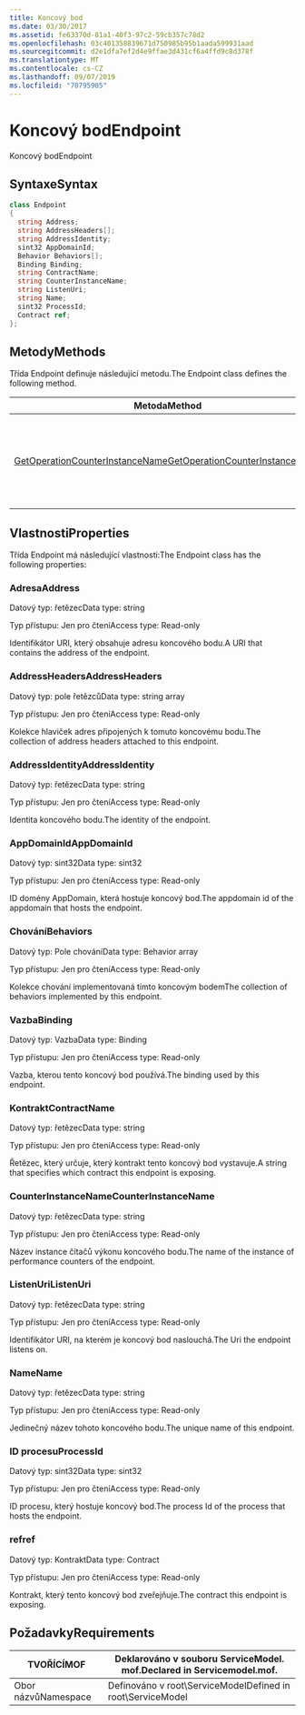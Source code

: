```yaml
---
title: Koncový bod
ms.date: 03/30/2017
ms.assetid: fe63370d-81a1-40f3-97c2-59cb357c78d2
ms.openlocfilehash: 03c401358839671d750985b95b1aada599931aad
ms.sourcegitcommit: d2e1dfa7ef2d4e9ffae3d431cf6a4ffd9c8d378f
ms.translationtype: MT
ms.contentlocale: cs-CZ
ms.lasthandoff: 09/07/2019
ms.locfileid: "70795905"
---
```

# <a name="endpoint"></a><span data-ttu-id="975dd-102">Koncový bod</span><span class="sxs-lookup"><span data-stu-id="975dd-102">Endpoint</span></span>
<span data-ttu-id="975dd-103">Koncový bod</span><span class="sxs-lookup"><span data-stu-id="975dd-103">Endpoint</span></span>  
  
## <a name="syntax"></a><span data-ttu-id="975dd-104">Syntaxe</span><span class="sxs-lookup"><span data-stu-id="975dd-104">Syntax</span></span>  
  
```csharp
class Endpoint  
{  
  string Address;  
  string AddressHeaders[];  
  string AddressIdentity;  
  sint32 AppDomainId;  
  Behavior Behaviors[];  
  Binding Binding;  
  string ContractName;  
  string CounterInstanceName;  
  string ListenUri;  
  string Name;  
  sint32 ProcessId;  
  Contract ref;  
};  
```  
  
## <a name="methods"></a><span data-ttu-id="975dd-105">Metody</span><span class="sxs-lookup"><span data-stu-id="975dd-105">Methods</span></span>  
 <span data-ttu-id="975dd-106">Třída Endpoint definuje následující metodu.</span><span class="sxs-lookup"><span data-stu-id="975dd-106">The Endpoint class defines the following method.</span></span>  
  
|<span data-ttu-id="975dd-107">Metoda</span><span class="sxs-lookup"><span data-stu-id="975dd-107">Method</span></span>|<span data-ttu-id="975dd-108">Popis</span><span class="sxs-lookup"><span data-stu-id="975dd-108">Description</span></span>|  
|------------|-----------------|  
|[<span data-ttu-id="975dd-109">GetOperationCounterInstanceName</span><span class="sxs-lookup"><span data-stu-id="975dd-109">GetOperationCounterInstanceName</span></span>](getoperationcounterinstancename.md)|<span data-ttu-id="975dd-110">Načte název instance čítače výkonu operace.</span><span class="sxs-lookup"><span data-stu-id="975dd-110">Retrieves the operation performance counter instance name</span></span>|  
  
## <a name="properties"></a><span data-ttu-id="975dd-111">Vlastnosti</span><span class="sxs-lookup"><span data-stu-id="975dd-111">Properties</span></span>  
 <span data-ttu-id="975dd-112">Třída Endpoint má následující vlastnosti:</span><span class="sxs-lookup"><span data-stu-id="975dd-112">The Endpoint class has the following properties:</span></span>  
  
### <a name="address"></a><span data-ttu-id="975dd-113">Adresa</span><span class="sxs-lookup"><span data-stu-id="975dd-113">Address</span></span>  
 <span data-ttu-id="975dd-114">Datový typ: řetězec</span><span class="sxs-lookup"><span data-stu-id="975dd-114">Data type: string</span></span>  
  
 <span data-ttu-id="975dd-115">Typ přístupu: Jen pro čtení</span><span class="sxs-lookup"><span data-stu-id="975dd-115">Access type: Read-only</span></span>  
  
 <span data-ttu-id="975dd-116">Identifikátor URI, který obsahuje adresu koncového bodu.</span><span class="sxs-lookup"><span data-stu-id="975dd-116">A URI that contains the address of the endpoint.</span></span>  
  
### <a name="addressheaders"></a><span data-ttu-id="975dd-117">AddressHeaders</span><span class="sxs-lookup"><span data-stu-id="975dd-117">AddressHeaders</span></span>  
 <span data-ttu-id="975dd-118">Datový typ: pole řetězců</span><span class="sxs-lookup"><span data-stu-id="975dd-118">Data type: string array</span></span>  
  
 <span data-ttu-id="975dd-119">Typ přístupu: Jen pro čtení</span><span class="sxs-lookup"><span data-stu-id="975dd-119">Access type: Read-only</span></span>  
  
 <span data-ttu-id="975dd-120">Kolekce hlaviček adres připojených k tomuto koncovému bodu.</span><span class="sxs-lookup"><span data-stu-id="975dd-120">The collection of address headers attached to this endpoint.</span></span>  
  
### <a name="addressidentity"></a><span data-ttu-id="975dd-121">AddressIdentity</span><span class="sxs-lookup"><span data-stu-id="975dd-121">AddressIdentity</span></span>  
 <span data-ttu-id="975dd-122">Datový typ: řetězec</span><span class="sxs-lookup"><span data-stu-id="975dd-122">Data type: string</span></span>  
  
 <span data-ttu-id="975dd-123">Typ přístupu: Jen pro čtení</span><span class="sxs-lookup"><span data-stu-id="975dd-123">Access type: Read-only</span></span>  
  
 <span data-ttu-id="975dd-124">Identita koncového bodu.</span><span class="sxs-lookup"><span data-stu-id="975dd-124">The identity of the endpoint.</span></span>  
  
### <a name="appdomainid"></a><span data-ttu-id="975dd-125">AppDomainId</span><span class="sxs-lookup"><span data-stu-id="975dd-125">AppDomainId</span></span>  
 <span data-ttu-id="975dd-126">Datový typ: sint32</span><span class="sxs-lookup"><span data-stu-id="975dd-126">Data type: sint32</span></span>  
  
 <span data-ttu-id="975dd-127">Typ přístupu: Jen pro čtení</span><span class="sxs-lookup"><span data-stu-id="975dd-127">Access type: Read-only</span></span>  
  
 <span data-ttu-id="975dd-128">ID domény AppDomain, která hostuje koncový bod.</span><span class="sxs-lookup"><span data-stu-id="975dd-128">The appdomain id of the appdomain that hosts the endpoint.</span></span>  
  
### <a name="behaviors"></a><span data-ttu-id="975dd-129">Chování</span><span class="sxs-lookup"><span data-stu-id="975dd-129">Behaviors</span></span>  
 <span data-ttu-id="975dd-130">Datový typ: Pole chování</span><span class="sxs-lookup"><span data-stu-id="975dd-130">Data type: Behavior array</span></span>  
  
 <span data-ttu-id="975dd-131">Typ přístupu: Jen pro čtení</span><span class="sxs-lookup"><span data-stu-id="975dd-131">Access type: Read-only</span></span>  
  
 <span data-ttu-id="975dd-132">Kolekce chování implementovaná tímto koncovým bodem</span><span class="sxs-lookup"><span data-stu-id="975dd-132">The collection of behaviors implemented by this endpoint.</span></span>  
  
### <a name="binding"></a><span data-ttu-id="975dd-133">Vazba</span><span class="sxs-lookup"><span data-stu-id="975dd-133">Binding</span></span>  
 <span data-ttu-id="975dd-134">Datový typ: Vazba</span><span class="sxs-lookup"><span data-stu-id="975dd-134">Data type: Binding</span></span>  
  
 <span data-ttu-id="975dd-135">Typ přístupu: Jen pro čtení</span><span class="sxs-lookup"><span data-stu-id="975dd-135">Access type: Read-only</span></span>  
  
 <span data-ttu-id="975dd-136">Vazba, kterou tento koncový bod používá.</span><span class="sxs-lookup"><span data-stu-id="975dd-136">The binding used by this endpoint.</span></span>  
  
### <a name="contractname"></a><span data-ttu-id="975dd-137">Kontrakt</span><span class="sxs-lookup"><span data-stu-id="975dd-137">ContractName</span></span>  
 <span data-ttu-id="975dd-138">Datový typ: řetězec</span><span class="sxs-lookup"><span data-stu-id="975dd-138">Data type: string</span></span>  
  
 <span data-ttu-id="975dd-139">Typ přístupu: Jen pro čtení</span><span class="sxs-lookup"><span data-stu-id="975dd-139">Access type: Read-only</span></span>  
  
 <span data-ttu-id="975dd-140">Řetězec, který určuje, který kontrakt tento koncový bod vystavuje.</span><span class="sxs-lookup"><span data-stu-id="975dd-140">A string that specifies which contract this endpoint is exposing.</span></span>  
  
### <a name="counterinstancename"></a><span data-ttu-id="975dd-141">CounterInstanceName</span><span class="sxs-lookup"><span data-stu-id="975dd-141">CounterInstanceName</span></span>  
 <span data-ttu-id="975dd-142">Datový typ: řetězec</span><span class="sxs-lookup"><span data-stu-id="975dd-142">Data type: string</span></span>  
  
 <span data-ttu-id="975dd-143">Typ přístupu: Jen pro čtení</span><span class="sxs-lookup"><span data-stu-id="975dd-143">Access type: Read-only</span></span>  
  
 <span data-ttu-id="975dd-144">Název instance čítačů výkonu koncového bodu.</span><span class="sxs-lookup"><span data-stu-id="975dd-144">The name of the instance of performance counters of the endpoint.</span></span>  
  
### <a name="listenuri"></a><span data-ttu-id="975dd-145">ListenUri</span><span class="sxs-lookup"><span data-stu-id="975dd-145">ListenUri</span></span>  
 <span data-ttu-id="975dd-146">Datový typ: řetězec</span><span class="sxs-lookup"><span data-stu-id="975dd-146">Data type: string</span></span>  
  
 <span data-ttu-id="975dd-147">Typ přístupu: Jen pro čtení</span><span class="sxs-lookup"><span data-stu-id="975dd-147">Access type: Read-only</span></span>  
  
 <span data-ttu-id="975dd-148">Identifikátor URI, na kterém je koncový bod naslouchá.</span><span class="sxs-lookup"><span data-stu-id="975dd-148">The Uri the endpoint listens on.</span></span>  
  
### <a name="name"></a><span data-ttu-id="975dd-149">Name</span><span class="sxs-lookup"><span data-stu-id="975dd-149">Name</span></span>  
 <span data-ttu-id="975dd-150">Datový typ: řetězec</span><span class="sxs-lookup"><span data-stu-id="975dd-150">Data type: string</span></span>  
  
 <span data-ttu-id="975dd-151">Typ přístupu: Jen pro čtení</span><span class="sxs-lookup"><span data-stu-id="975dd-151">Access type: Read-only</span></span>  
  
 <span data-ttu-id="975dd-152">Jedinečný název tohoto koncového bodu.</span><span class="sxs-lookup"><span data-stu-id="975dd-152">The unique name of this endpoint.</span></span>  
  
### <a name="processid"></a><span data-ttu-id="975dd-153">ID procesu</span><span class="sxs-lookup"><span data-stu-id="975dd-153">ProcessId</span></span>  
 <span data-ttu-id="975dd-154">Datový typ: sint32</span><span class="sxs-lookup"><span data-stu-id="975dd-154">Data type: sint32</span></span>  
  
 <span data-ttu-id="975dd-155">Typ přístupu: Jen pro čtení</span><span class="sxs-lookup"><span data-stu-id="975dd-155">Access type: Read-only</span></span>  
  
 <span data-ttu-id="975dd-156">ID procesu, který hostuje koncový bod.</span><span class="sxs-lookup"><span data-stu-id="975dd-156">The process Id of the process that hosts the endpoint.</span></span>  
  
### <a name="ref"></a><span data-ttu-id="975dd-157">ref</span><span class="sxs-lookup"><span data-stu-id="975dd-157">ref</span></span>  
 <span data-ttu-id="975dd-158">Datový typ: Kontrakt</span><span class="sxs-lookup"><span data-stu-id="975dd-158">Data type: Contract</span></span>  
  
 <span data-ttu-id="975dd-159">Typ přístupu: Jen pro čtení</span><span class="sxs-lookup"><span data-stu-id="975dd-159">Access type: Read-only</span></span>  
  
 <span data-ttu-id="975dd-160">Kontrakt, který tento koncový bod zveřejňuje.</span><span class="sxs-lookup"><span data-stu-id="975dd-160">The contract this endpoint is exposing.</span></span>  
  
## <a name="requirements"></a><span data-ttu-id="975dd-161">Požadavky</span><span class="sxs-lookup"><span data-stu-id="975dd-161">Requirements</span></span>  
  
|<span data-ttu-id="975dd-162">TVOŘÍCÍ</span><span class="sxs-lookup"><span data-stu-id="975dd-162">MOF</span></span>|<span data-ttu-id="975dd-163">Deklarováno v souboru ServiceModel. mof.</span><span class="sxs-lookup"><span data-stu-id="975dd-163">Declared in Servicemodel.mof.</span></span>|  
|---------|-----------------------------------|  
|<span data-ttu-id="975dd-164">Obor názvů</span><span class="sxs-lookup"><span data-stu-id="975dd-164">Namespace</span></span>|<span data-ttu-id="975dd-165">Definováno v root\ServiceModel</span><span class="sxs-lookup"><span data-stu-id="975dd-165">Defined in root\ServiceModel</span></span>|
